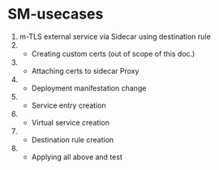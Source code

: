 # SM-usecases

1. m-TLS external service via Sidecar using destination rule 
2. - Creating custom certs (out of scope of this doc.) 
3. - Attaching certs to sidecar Proxy 
4. - Deployment manifestation change 
5. - Service entry creation 
6. - Virtual service creation 
7. - Destination rule creation
8. - Applying all above and test 

